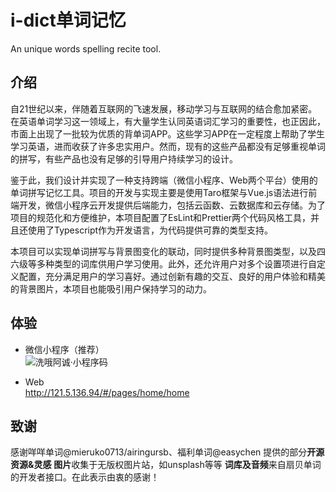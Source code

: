 # i-dict单词记忆
An unique words spelling recite tool.

## 介绍
自21世纪以来，伴随着互联网的飞速发展，移动学习与互联网的结合愈加紧密。在英语单词学习这一领域上，有大量学生认同英语词汇学习的重要性，也正因此，市面上出现了一批较为优质的背单词APP。这些学习APP在一定程度上帮助了学生学习英语，进而收获了许多忠实用户。然而，现有的这些产品都没有足够重视单词的拼写，有些产品也没有足够的引导用户持续学习的设计。

鉴于此，我们设计并实现了一种支持跨端（微信小程序、Web两个平台）使用的单词拼写记忆工具。项目的开发与实现主要是使用Taro框架与Vue.js语法进行前端开发，微信小程序云开发提供后端能力，包括云函数、云数据库和云存储。为了项目的规范化和方便维护，本项目配置了EsLint和Prettier两个代码风格工具，并且还使用了Typescript作为开发语言，为代码提供可靠的类型支持。

本项目可以实现单词拼写与背景图变化的联动，同时提供多种背景图类型，以及四六级等多种类型的词库供用户学习使用。此外，还允许用户对多个设置项进行自定义配置，充分满足用户的学习喜好。通过创新有趣的交互、良好的用户体验和精美的背景图片，本项目也能吸引用户保持学习的动力。


## 体验
- 微信小程序（推荐）  
![洗哦阿诚·小程序码](https://raw.githubusercontent.com/ldc-37/i-dict/master/resource/images/weapp_green.png)

- Web  
http://121.5.136.94/#/pages/home/home


## 致谢
感谢咩咩单词@mieruko0713/airingursb、福利单词@easychen 提供的部分**开源资源&amp;灵感**
**图片**收集于无版权图片站，如unsplash等等
**词库及音频**来自扇贝单词的开发者接口。在此表示由衷的感谢！
